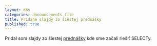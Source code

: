 ```yaml
---
layout: dbs
categories: announcements file
title: Pridané slajdy zo šiestej prednášky
published: true
---
```

Pridal som slajdy zo šiestej [prednášky](/lectures/#sql-dml) kde sme začali riešiť SELECTy.
